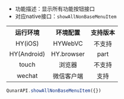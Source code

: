 * 功能描述：显示所有功能按钮接口
* 对应native接口：`showAllNonBaseMenuItem`

<table style="text-align:center">
    <tr>
        <th>运行环境</th>
        <th>环境配置</th>
        <th>支持版本</th>
    </tr>
    <tr>
        <td>HY(iOS)</td>
        <td>HYWebVC</td>
        <td>不支持</td>
    </tr>
    <tr>
        <td>HY(Android)</td>
        <td>HY.browser</td>
        <td>part</td>
    </tr>
    <tr>
        <td>touch</td>
        <td>浏览器</td>
        <td>不支持</td>
    </tr>
    <tr>
        <td>wechat</td>
        <td>微信客户端</td>
        <td>支持</td>
    </tr>
</table>


```js
QunarAPI.showAllNonBaseMenuItem({})
```